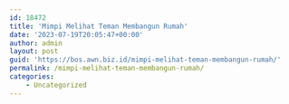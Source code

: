 ```yaml
---
id: 18472
title: 'Mimpi Melihat Teman Membangun Rumah'
date: '2023-07-19T20:05:47+00:00'
author: admin
layout: post
guid: 'https://bos.awn.biz.id/mimpi-melihat-teman-membangun-rumah/'
permalink: /mimpi-melihat-teman-membangun-rumah/
categories:
    - Uncategorized
---
```


